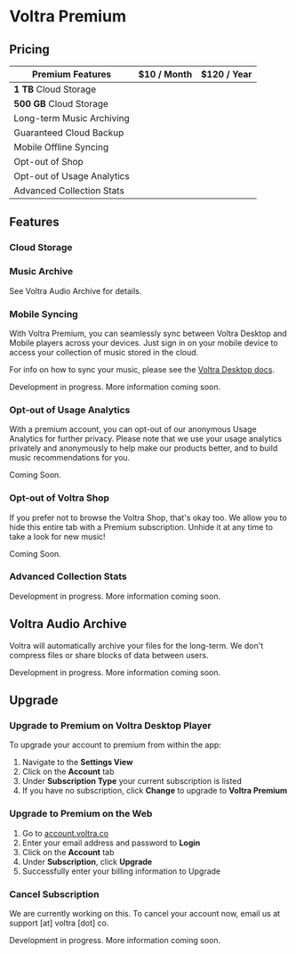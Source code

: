 # Voltra Premium

## Pricing

| Premium Features | $10 / Month | $120 / Year |
| ---- | ---- | ---- |
| **1 TB** Cloud Storage  |  | <span></span> |
| **500 GB** Cloud Storage  | <span></span> |  |
| Long-term Music Archiving  | <span></span> | <span></span> |
| Guaranteed Cloud Backup  | <span></span> | <span></span> |
| Mobile Offline Syncing  | <span></span> | <span></span> |
| Opt-out of Shop | <span></span> | <span></span> |
| Opt-out of Usage Analytics | <span></span> | <span></span> |
| Advanced Collection Stats | <span></span> | <span></span> |

## Features

### Cloud Storage

### Music Archive
See Voltra Audio Archive for details.

### Mobile Syncing
With Voltra Premium, you can seamlessly sync between Voltra Desktop and Mobile players across your devices. Just sign in on your mobile device to access your collection of music stored in the cloud.

For info on how to sync your music, please see the [Voltra Desktop docs](/desktop/sync.html).

<p class="note">Development in progress. More information coming soon.</p>

### Opt-out of Usage Analytics
With a premium account, you can opt-out of our anonymous Usage Analytics for further privacy. Please note that we use your usage analytics privately and anonymously to help make our products better, and to build music recommendations for you.

<p class="note">Coming Soon.</p>

### Opt-out of Voltra Shop
If you prefer not to browse the Voltra Shop, that's okay too. We allow you to hide this entire tab with a Premium subscription. Unhide it at any time to take a look for new music!

<p class="note">Coming Soon.</p>

### Advanced Collection Stats
<p class="note">Development in progress. More information coming soon.</p>

## Voltra Audio Archive
Voltra will automatically archive your files for the long-term. We don't compress files or share blocks of data between users.

<p class="note">Development in progress. More information coming soon.</p>

## Upgrade

### Upgrade to Premium on Voltra Desktop Player
To upgrade your account to premium from within the app:

1.  Navigate to the **Settings View**
2.  Click on the **Account** tab
3.  Under **Subscription Type** your current subscription is listed
4.  If you have no subscription, click **Change** to upgrade to **Voltra Premium**

### Upgrade to Premium on the Web
1.  Go to [account.voltra.co](https://account.voltra.co)
2.  Enter your email address and password to **Login**
3.  Click on the **Account** tab
4.  Under **Subscription**, click **Upgrade**
5.  Successfully enter your billing information to Upgrade

### Cancel Subscription

We are currently working on this. To cancel your account now, email us at support [at] voltra [dot] co.

<p class="note">Development in progress. More information coming soon.</p>
